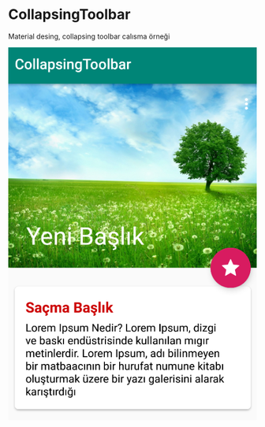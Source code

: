 # CollapsingToolbar

Material desing, collapsing toolbar calısma örneği

![alt text](https://github.com/ihaydinn/CollapsingToolbar/blob/master/collapsing.png)
